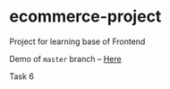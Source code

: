 # ecommerce-project
Project for learning base of Frontend 

Demo of `master` branch – [Here](https://brainstore.ml/)

Task 6
